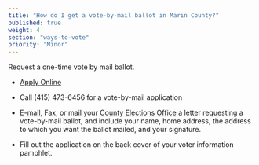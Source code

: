 ```yaml
---
title: "How do I get a vote-by-mail ballot in Marin County?"
published: true
weight: 4
section: "ways-to-vote"
priority: "Minor"
---
```


Request a one-time vote by mail ballot.  

- [Apply Online](https://forms2.marincounty.org/lc/content/MarinProfiles/VoteByMail.html)  

- Call (415) 473-6456  for a vote-by-mail application  

- [E-mail](mailto:DBelben@marincounty.org), Fax, or mail your [County Elections Office](#section-election-office-contact) a letter requesting a vote-by-mail ballot, and include your name, home address, the address to which you want the ballot mailed, and your signature.  

- Fill out the application on the back cover of your voter information pamphlet.  
